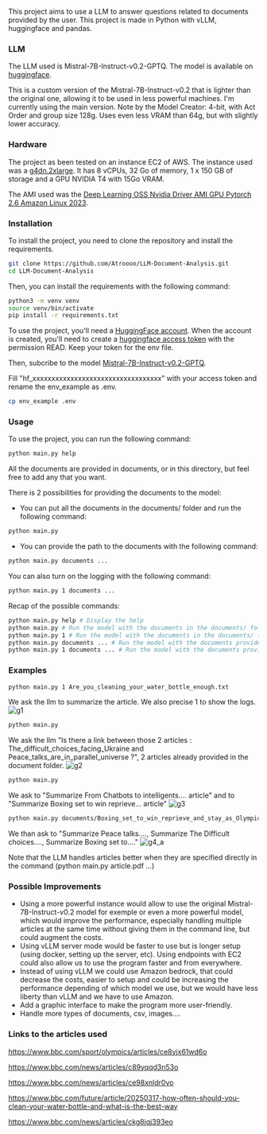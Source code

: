 This project aims to use a LLM to answer questions related to documents provided by the user. This project is made in Python with vLLM, huggingface and pandas.

### LLM
The LLM used is Mistral-7B-Instruct-v0.2-GPTQ. 
The model is available on [huggingface](https://huggingface.co/TheBloke/Mistral-7B-Instruct-v0.2-GPTQ). 

This is a custom version of the Mistral-7B-Instruct-v0.2 that is lighter than the original one, allowing it to be used in less powerful machines.
I'm currently using the main version. Note by the Model Creator: 4-bit, with Act Order and group size 128g. Uses even less VRAM than 64g, but with slightly lower accuracy.

### Hardware
The project as been tested on an instance EC2 of AWS. 
The instance used was a [g4dn.2xlarge](https://aws.amazon.com/ec2/instance-types/g4/). 
It has 8 vCPUs, 32 Go of memory, 1 x 150 GB of storage and a GPU NVIDIA T4 with 15Go VRAM.

The AMI used was the [Deep Learning OSS Nvidia Driver AMI GPU Pytorch 2.6 Amazon Linux 2023](https://aws.amazon.com/releasenotes/aws-deep-learning-ami-gpu-pytorch-2-6-amazon-linux-2023/).

### Installation
To install the project, you need to clone the repository and install the requirements. 
```bash
git clone https://github.com/Atroooo/LLM-Document-Analysis.git
cd LLM-Document-Analysis
```
    
Then, you can install the requirements with the following command:
```bash
python3 -m venv venv
source venv/bin/activate
pip install -r requirements.txt
```

To use the project, you'll need a [HuggingFace account](https://huggingface.co/join). When the account is created, you'll need to create a [huggingface access token](https://huggingface.co/docs/hub/security-tokens) with the permission READ. 
Keep your token for the env file.

Then, subcribe to the model [Mistral-7B-Instruct-v0.2-GPTQ](https://huggingface.co/TheBloke/Mistral-7B-Instruct-v0.2-GPTQ).

Fill "hf_xxxxxxxxxxxxxxxxxxxxxxxxxxxxxxxxxx" with your access token and rename the env_example as .env.
```bash
cp env_example .env
```

### Usage
To use the project, you can run the following command: 
```bash
python main.py help
```

All the documents are provided in documents, or in this directory, but feel free to add any that you want.

There is 2 possibilities for providing the documents to the model:
- You can put all the documents in the documents/ folder and run the following command:
```bash
python main.py
```
- You can provide the path to the documents with the following command:
```bash
python main.py documents ...
```

You can also turn on the logging with the following command:
```bash
python main.py 1 documents ...
```

Recap of the possible commands:
```bash
python main.py help # Display the help
python main.py # Run the model with the documents in the documents/ folder
python main.py 1 # Run the model with the documents in the documents/ folder and turn on the logging
python main.py documents ... # Run the model with the documents provided
python main.py 1 documents ... # Run the model with the documents provided and turn on the logging
```

### Examples
```bash
python main.py 1 Are_you_cleaning_your_water_bottle_enough.txt
```
We ask the llm to summarize the article. We also precise 1 to show the logs.
![g1](https://github.com/user-attachments/assets/67b71a4e-db35-4996-a86d-481005d47776)

```bash
python main.py
```
We ask the llm "Is there a link between those 2 articles : The_difficult_choices_facing_Ukraine and Peace_talks_are_in_parallel_universe ?", 2 articles already provided in the document folder.
![g2](https://github.com/user-attachments/assets/ff2e6963-d2df-43b3-9a1f-eef2a61860bf)

```bash
python main.py
```
We ask to "Summarize From Chatbots to intelligents.... article" and to "Summarize Boxing set to win reprieve... article"
![g3](https://github.com/user-attachments/assets/3d16f607-d791-4d67-b76d-6c5524dd0ff5)

```bash
python main.py documents/Boxing_set_to_win_reprieve_and_stay_as_Olympic_sport.txt documents/Peace_talks_are_in_parallel_universe.pdf documents/The_difficult_choices_facing_Ukraine.pdf
```
We than ask to "Summarize Peace talks...., Summarize The Difficult choices...., Summarize Boxing set to...."
![g4_a](https://github.com/user-attachments/assets/6a2225ca-5006-42c5-938b-6eb3e6e27497)

Note that the LLM handles articles better when they are specified directly in the command (python main.py article.pdf ...)


### Possible Improvements

- Using a more powerful instance would allow to use the original Mistral-7B-Instruct-v0.2 model for exemple or even a more powerful model, which would improve the performance, especially handling multiple articles at the same time without giving them in the command line, but could augment the costs.
- Using vLLM server mode would be faster to use but is longer setup (using docker, setting up the server, etc). Using endpoints with EC2 could also allow us to use the program faster and from everywhere.
- Instead of using vLLM we could use Amazon bedrock, that could decrease the costs, easier to setup and could be increasing the performance depending of which model we use, but we would have less liberty than vLLM and we have to use Amazon.
- Add a graphic interface to make the program more user-friendly.
- Handle more types of documents, csv, images....

### Links to the articles used
https://www.bbc.com/sport/olympics/articles/ce8yjx61wd6o

https://www.bbc.com/news/articles/c89yqqd3n53o

https://www.bbc.com/news/articles/ce98xnldr0vo

https://www.bbc.com/future/article/20250317-how-often-should-you-clean-your-water-bottle-and-what-is-the-best-way

https://www.bbc.com/news/articles/ckg8jqj393eo
